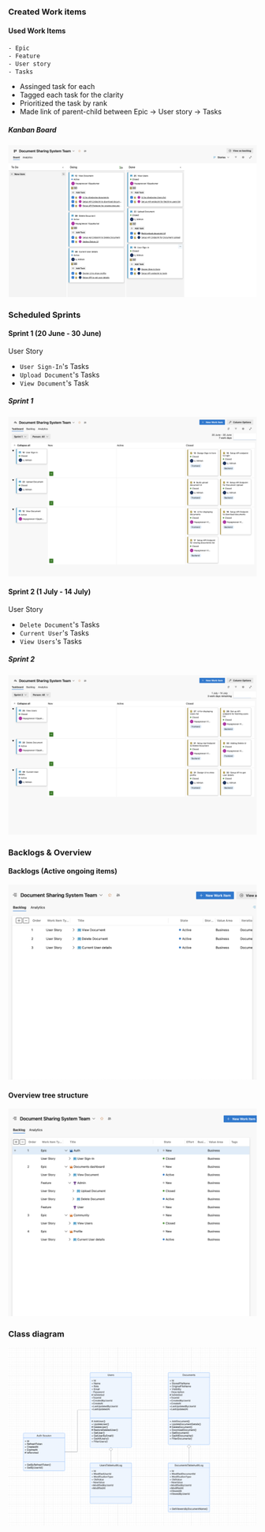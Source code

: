 ### Created Work items

#### Used Work Items
    - Epic
    - Feature
    - User story
    - Tasks

- Assinged task for each
- Tagged each task for the clarity
- Prioritized the task by rank
- Made link of parent-child between 
    Epic -> User story -> Tasks

##### Kanban Board
![Board](Screenshots/Board.png)

### Scheduled Sprints

#### Sprint 1 (20 June - 30 June)

User Story
- `User Sign-In`'s Tasks
- `Upload Document`'s Tasks
- `View Document`'s Task

##### Sprint 1
![Sprint 1](Screenshots/Sprint1.png)

#### Sprint 2 (1 July - 14 July)

User Story
- `Delete Document`'s Tasks
- `Current User`'s Tasks
- `View Users`'s Tasks

##### Sprint 2
![Sprint 2](Screenshots/Sprint2.png)

### Backlogs & Overview

#### Backlogs (Active ongoing items)
![Backlog](Screenshots/Backlogs.png)

#### Overview tree structure
![Overview](Screenshots/Overview.png)

### Class diagram
![CD](Screenshots/ClassDiagram.png)